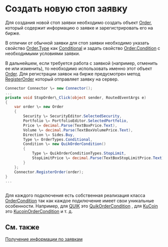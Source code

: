 # Создать новую стоп заявку

Для создания новой стоп заявки необходимо создать объект [Order](../api/StockSharp.BusinessEntities.Order.html), который содержит информацию о заявке и зарегистрировать его на бирже.

В отличии от обычной заявки для стоп заявки необходимо указать свойство [Order.Type](../api/StockSharp.BusinessEntities.Order.Type.html) как [Conditional](../api/StockSharp.Messages.OrderTypes.Conditional.html) и задать свойство [Order.Condition](../api/StockSharp.BusinessEntities.Order.Condition.html) с необходимыми условиями заявки.

В дальнейшем, если требуется работа с заявкой (например, отменить ее или изменить), то необходимо использовать именно этот объект [Order](../api/StockSharp.BusinessEntities.Order.html). Для регистрации заявок на бирже предусмотрен метод [RegisterOrder](../api/StockSharp.Algo.Connector.RegisterOrder.html) который отправляет заявку на сервер.

```cs
Connector Connector \= new Connector();		
...   
private void StopOrder\_Click(object sender, RoutedEventArgs e)
{
	var order \= new Order
	{
		Security \= SecurityEditor.SelectedSecurity,
		Portfolio \= PortfolioEditor.SelectedPortfolio,
		Price \= decimal.Parse(TextBoxPrice.Text),
		Volume \= decimal.Parse(TextBoxVolumePrice.Text),
		Direction \= Sides.Buy,
        Type \= OrderTypes.Conditional,
        Condition \= new QuikOrderCondition()
        {
            Type \= QuikOrderConditionTypes.StopLimit,
            StopLimitPrice \= decimal.Parse(TextBoxStopLimitPrice.Text),
        }
	};
	Connector.RegisterOrder(order);
}
...
							
```

Для каждого подключения есть собственная реализация класса [OrderCondition](../api/StockSharp.Messages.OrderCondition.html) так как каждое подключение имеет свои уникальные особенности. Например, для [QUIK](Quik.md) это [QuikOrderCondition](../api/StockSharp.Quik.QuikOrderCondition.html) , для [KuCoin](Kucoin.md) это [KucoinOrderCondition](../api/StockSharp.Kucoin.KucoinOrderCondition.html) и т. д. 

## См. также

[Получение информации по заявкам](OrdersEvents.md)
